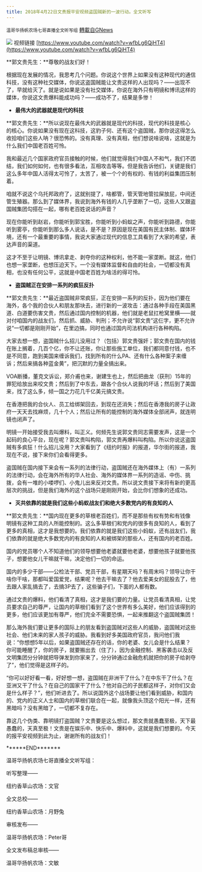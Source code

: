 ```yaml
---
title: 2018年4月22日文贵报平安视频盗国贼新的一波行动。全文听写
---
```

`温哥华扬帆农场七哥直播全文听写组` [轉載自GNews](https://gnews.org/zh-hans/1552827/)

![](https://assets.gnews.org/wp-content/uploads/2021/09/Screen-Shot-2021-09-24-at-9.49.16-AM.png)
视频链接 [https://www.youtube.com/watch?v=wfbLg6QjHT4](https://www.youtube.com/watch?v=wfbLg6QjHT4)

**郭文贵先生：**尊敬的战友们好！

根据现在发展的情况，我思考几个问题。你说这个世界上如果没有这种现代的通信科技，没有这种社交媒体，你说这盗国贼能让文贵这样的人出现吗？——出现不了，早就给灭了。就是说如果是没有社交媒体，你说在海外只有明镜和博讯这样的媒体，你说这文贵爆料能成功吗？——成功不了，结果是多惨！

- **最伟大的武器就是现代的科技**


**郭文贵先生：**所以说现在最伟大的武器就是现代的科技，现代的科技是核心的核心。你说如果没有现在这科技，这豹子何、还有这个盗国贼，那你说这得怎么收拾咱们这些人呐？很恐怖的。没有真理、没有真相，他们想说啥说啥，这就是为什么我们中国老百姓可怜。

我和最近几个国家政府官员接触的时候，他们就觉得我们中国人不和气，我们不团结，我们如何如何，也有很多看法，互相攻击等等。但是我告诉他们，关键是我们这么多年中国人活得太可怜了，太苦了，被一个个的有权的、有钱的利益集团压制着。

咱就不说这个乌托邦政府了，这就别提了，啥都管，管天管地管拉屎放屁，中间还管生殖器。那么到了媒体界，我说到海外有钱的人几乎垄断了一切，这些人又跟盗国贼集团勾搭在一起，哪有老百姓说话的声音？

现在你能听到赵岩，你能听到郭宝胜，你能听到小蚂蚁之声，你能听到路德，你能听到雾亭，你能听到那么多人说话，是不是？原因是现在美国有民主体制、媒体环境，还有一个最重要的事情，我说大家通过现代的信息工具看到了大家的希望，表达声音的渠道。

这才不至于让明镜、博讯拿走、剥夺你的这种权利，他不能一家垄断。就这，他们也想一家垄断，也想压迫天下。一个没有媒体监督和自由的社会，一切都没有真相，也没有任何公平，这就是中国老百姓为啥活的得可怜。

- **盗国贼正在安排一系列的疯狂反扑**


**郭文贵先生：**最近盗国贼非常疯狂，正在安排一系列的反扑，因为他们要在海外，各个我的合伙人和朋友那块去，进行新的一波攻击：通过各种手段在美国黑道、白道要伤害文贵，然后通过国内控制的机器，他们就是老鼠扛枪窝里横——就对付咱国内的战友们，然后抓、威胁、判刑；不允许说“郭文贵”这仨字，更不允许说“一切都是刚刚开始”，在里边搞，同时也通过国内司法机构进行各种构陷。

大家去想一想，盗国贼什么招儿没用过？（包括）郭文贵强奸；郭文贵在国内的钱在账上搁着，几百个亿，你不让还账，你让那些施工单位，我们都同意付钱，也不是不同意，跑到美国来缠诉我们，找到所有的什么PA、还有什么各种案子来缠诉；然后来搞各种蓝金黄”，把沉默的力量全搞出来。

VOA断播，董克文诉讼，郑介甫也来，谢建生也上，然后把曲龙（获刑）15年的罪犯给放出来咬文贵；然后到了中东去，跟各个合伙人说我的坏话；然后到了美国来，找了这么多，倾一国之力花几千亿美元搞文贵。

在香港把我的合伙人、员工给绑架回去，到现在还消失；然后在香港我的房子让政府一天天去找麻烦，几十个人；然后让所有的能控制的海外媒体全部闭声，就连明镜也闭声了。

明镜一开始接受我去叫爆料，叫正义。何频先生说郭文贵同志需要发声，这是一个起码的良心平台，现在呢？郭文贵叫构陷，郭文贵再爆料叫构陷。所以你说这盗国贼有多疯狂！什么招儿没用？大家看到了《纽约时报》的报道，华尔街的报道，我现在不说，接下来你们会看得更多。

盗国贼在国内接下来会有一系列的法律行动，盗国贼还在海外媒体上（有）一系列的法律行动，会在海外所有的华人社会、海外的媒体界一系列的造谣、中伤、挑拨，会有一堆的小喽啰们、小鬼儿出来反对文贵。所以说文贵接下来将有新的更高层次的挑战，但是我们海外的这个战场只是刚刚开始，会比你们想象的还成功。

- **灭共依靠的就是我们这些小蚂蚁战友们和绝大多数党内的有良知的人**


**郭文贵先生：**国内现在更多的草根老百姓们，而不是那些有权有势和有钱像明镜有这种工具的人所能控制的。这么多草根们和党内的很多有良知的人，看到了更多的真相，这才是我想要的。我们依靠的就是我们这些小蚂蚁，还有战友们，我们依靠的就是绝大多数党内的有良知的人和被绑架的那些人，还有国内的老百姓。

国内的党员哪个人不知道他们的领导想要他老婆就要他老婆，想要他孩子就要他孩子，想要他女儿干嘛就干嘛，决定他们一切的命运。

国内的多少干部——公检法干部、党员干部，有星期天吗？有周末吗？领导让你干啥你干啥，那都叫爱国爱党，结果呢？他去干嘛去了？他去爱美女的屁股去了，他去跟人家乱搞去了，去搞3P去了，这些骗子们，下面的人都有数。

通过文贵的爆料，他们看清了真相，这才是我们要的力量。让党员看清真相，让党员要求自己的尊严，让国内的草根们看到了这个世界有多么美好，他们应该得到的更多，他们应该更加有尊严，他们完全不需要恐惧，一起来推翻这个盗国贼集团！

那么海外我们要让更多的国际上的朋友看到盗国贼对这些人的威胁，盗国贼对这些社会、他们未来的家人孩子的威胁。我看到好多美国政府官员，我问他们我说：“你想想5年以后，如果盗国贼还存在的话，你的老婆、女儿会是什么结果？你可能睡醒了，你的房子，就要搬出去（住了），因为金融控制、黑客袭击以及反文明集团分分钟就把导弹发到你家来了，分分钟通过金融危机就把你的房子给剥夺了”，他们觉得是这样子的。

“你可以好好看一看，好好想一想，盗国贼在非洲干了什么？在中东干了什么？在亚洲又干了什么？在自己的国家干了什么？他对自己的子民都这样子，对你们又会是什么样子？”，他们听进去了。所以说国外这个战场要让他们看到威胁，和国内的、党内的正义人士和国内的草根们联合在一起，就像我头顶这个阳光一样，还有黑暗吗？没有黑暗了，一切都不复存在。

靠这几个伪类、靠明镜打盗国贼？文贵要是这么想过，那文贵就愚蠢至极，天下最愚蠢的，天真至极！文贵是在娱乐中、快乐中、爆料中，这就是我们想要的。今天的报平安视频到此为止，谢谢所有的战友们！

\*\*\*\*\*\*END\*\*\*\*\*\*\*

温哥华扬帆农场七哥直播全文听写组：

听写整理——

纽约香草山农场：文官

全文总校——

纽约香草山农场：月野兔

审核发布——

温哥华扬帆农场：Peter哥

全文发布稿总审核——

温哥华扬帆农场：文敏
